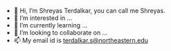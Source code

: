 - 👋 Hi, I’m Shreyas Terdalkar, you can call me Shreyas.
- 👀 I’m interested in ...
- 🌱 I’m currently learning ...
- 💞️ I’m looking to collaborate on ...
- 📫 My email id is terdalkar.s@northeastern.edu

<!---
terdalkars/terdalkars is a ✨ special ✨ repository because its `README.md` (this file) appears on your GitHub profile.
You can click the Preview link to take a look at your changes.
--->
